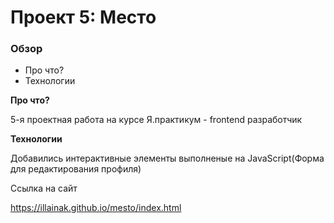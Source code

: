 # Проект 5: Место

### Обзор

* Про что?
* Технологии

**Про что?**

5-я проектная работа на курсе Я.практикум - frontend разработчик

**Технологии**

Добавились интерактивные элементы выполненые на JavaScript(Форма для редактирования профиля)

Ссылка на сайт

https://illainak.github.io/mesto/index.html